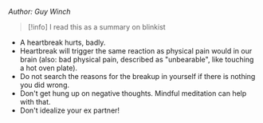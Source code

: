 _Author: Guy Winch_

> [!info] I read this as a summary on blinkist

* A heartbreak hurts, badly.
* Heartbreak will trigger the same reaction as physical pain would in our
  brain (also: bad physical pain, described as "unbearable", like touching a hot
oven plate).
* Do not search the reasons for the breakup in yourself if there is nothing you
  did wrong.
* Don't get hung up on negative thoughts. Mindful meditation can help with that.
* Don't idealize your ex partner!
